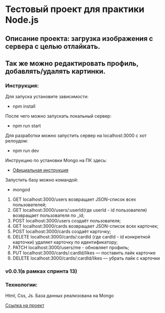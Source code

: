 # Тестовый проект для практики Node.js

## Описание проекта: загрузка изображения с сервера с целью отлайкать.
## Так же можно редактировать профиль, добавлять/удалять картинки.

### Инструкция:
Для запуска установите зависимости:
 - npm install

После чего можно запускать локальный сервер: 
- npm run start

Для разработки можно запустить сервер на localhost:3000 с хот релоудом:
- npm run dev

Инструкцию по установки Mongo на ПК здесь:
- [Официальная инструкция](https://docs.mongodb.com/manual/tutorial/install-mongodb-on-os-x/)

Запустить базу можно командой:
- mongod



1. GET localhost:3000/users возвращает	JSON-список всех пользователей;
2. GET localhost:3000/users/:userId(где userId - id пользователя)  возвращает пользователя по _id;
3. POST localhost:3000/users создаёт пользователя;
4. GET localhost:3000/cards возвращает JSON-список всех карточек;
5. POST localhost:3000/cards создаёт карточку;
6. DELETE localhost:3000/cards/:cardId (где cardId - id конкретной карточки) удаляет карточку по идентификатору;
7. PATCH localhost:3000/users/me - обновляет профиль;
8. PUT localhost:3000/cards/:cardId/likes — поставить лайк карточке
9. DELETE localhost:3000/cards/:cardId/likes — убрать лайк с карточки



### v0.0.1(в рамках спринта 13) 

### Технологии:
Html, Css, Js.
База данных реализована на Mongo

[Ссылка на проект]( https://github.com/marityz/work13.git)
